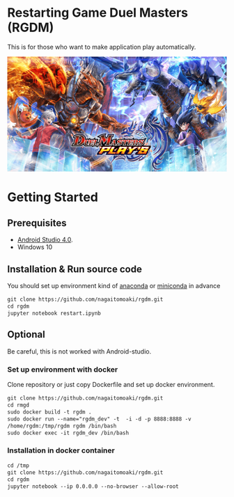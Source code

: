 # Restarting Game Duel Masters (RGDM)
This is for those who want to
make application play automatically.

<img src="img/etc/title.png" alt="デュエルマスターズプレイス" title="デュエル">

# Getting Started
## Prerequisites
* [Android Studio 4.0](https://developer.android.com/studio/install).
* Windows 10
## Installation & Run source code
You should set up environment kind of [anaconda](https://docs.anaconda.com/anaconda/install/linux/) or [miniconda](https://docs.conda.io/en/latest/miniconda.html) in advance

    git clone https://github.com/nagaitomoaki/rgdm.git
    cd rgdm
    jupyter notebook restart.ipynb


## Optional
Be careful, this is not worked with Android-studio.
### Set up environment with docker

Clone repository or just copy Dockerfile and set up docker environment.

    git clone https://github.com/nagaitomoaki/rgdm.git
    cd rmgd
    sudo docker build -t rgdm .
    sudo docker run --name="rgdm_dev" -t  -i -d -p 8888:8888 -v /home/rgdm:/tmp/rgdm rgdm /bin/bash
    sudo docker exec -it rgdm_dev /bin/bash

### Installation in docker container
    cd /tmp
    git clone https://github.com/nagaitomoaki/rgdm.git
    cd rgdm
    jupyter notebook --ip 0.0.0.0 --no-browser --allow-root
